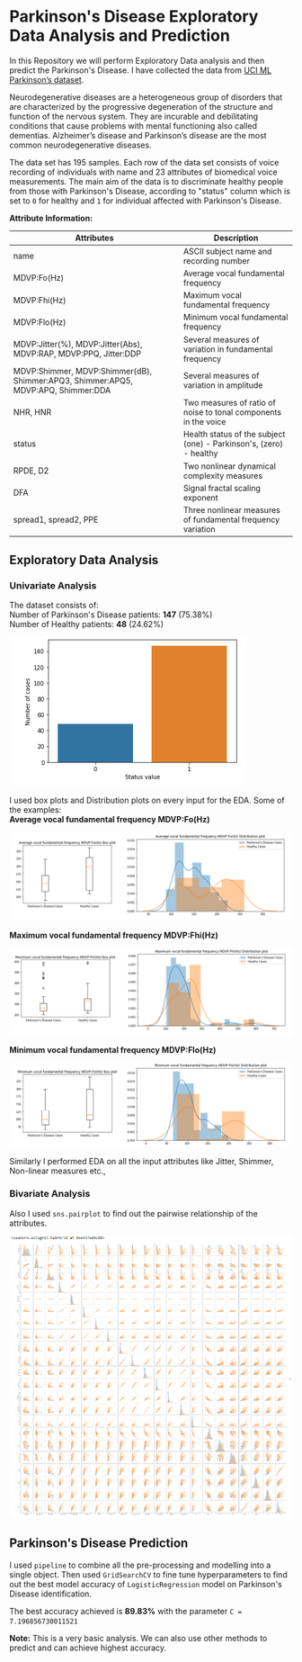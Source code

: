 # Parkinson's Disease Exploratory Data Analysis and Prediction

In this Repository we will perform Exploratory Data analysis and then predict the Parkinson's Disease. I have collected the data from [UCI ML Parkinson’s dataset](https://archive.ics.uci.edu/ml/machine-learning-databases/parkinsons/).

Neurodegenerative diseases are a heterogeneous group of disorders that are characterized by the progressive degeneration of the structure and function of the nervous system. They are incurable and debilitating conditions that cause problems with mental functioning also called dementias. Alzheimer’s disease and Parkinson’s disease are the most common neurodegenerative diseases.

The data set has 195 samples. Each row of the data set consists of voice recording of individuals with name and 23 attributes of biomedical voice measurements.
The main aim of the data is to discriminate healthy people from those with Parkinson's Disease, according to "status" column which is set to `0` for healthy and `1` for individual affected with Parkinson's Disease.

**Attribute Information:**

| Attributes  | Description   |
|-------------|-----------------|
| name         | ASCII subject name and recording number |
| MDVP:Fo(Hz)  | Average vocal fundamental frequency     |
| MDVP:Fhi(Hz) | Maximum vocal fundamental frequency     |
| MDVP:Flo(Hz) | Minimum vocal fundamental frequency     |
| MDVP:Jitter(%), MDVP:Jitter(Abs), MDVP:RAP, MDVP:PPQ, Jitter:DDP | Several measures of variation in fundamental frequency |
| MDVP:Shimmer, MDVP:Shimmer(dB), Shimmer:APQ3, Shimmer:APQ5, MDVP:APQ, Shimmer:DDA | Several measures of variation in amplitude |
| NHR, HNR     | Two measures of ratio of noise to tonal components in the voice    |
| status       | Health status of the subject (one) - Parkinson's, (zero) - healthy |
| RPDE, D2     | Two nonlinear dynamical complexity measures                        |
| DFA          | Signal fractal scaling exponent                                    |
| spread1, spread2, PPE | Three nonlinear measures of fundamental frequency variation |

## Exploratory Data Analysis

### Univariate Analysis
The dataset consists of:  
Number of Parkinson's Disease patients: **147** (75.38%)  
Number of Healthy patients: **48** (24.62%)  

![Healthy and Parkinson's Disease count plot](images/healthy_and_parkinson_disease_count_plot.png)


I used box plots and Distribution plots on every input for the EDA. Some of the examples:  
**Average vocal fundamental frequency MDVP:Fo(Hz)**

![Average vocal fundamental frequency MDVP:Fo(Hz) EDA](images/avg_vocal_fundamental_freq_eda.png)

**Maximum vocal fundamental frequency MDVP:Fhi(Hz)**

![Maximum vocal fundamental frequency MDVP:Fhi(Hz) EDA](images/max_vocal_fundamental_freq_eda.png)

**Minimum vocal fundamental frequency MDVP:Flo(Hz)**

![Minimum vocal fundamental frequency MDVP:Flo(Hz) EDA](images/min_vocal_fundamental_freq_rda.png)

Similarly I performed EDA on all the input attributes like Jitter, Shimmer, Non-linear measures etc.,

### Bivariate Analysis

Also I used `sns.pairplot` to find out the pairwise relationship of the attributes.

![Pairwise Relationship](images/pair_grid_plot.png)

## Parkinson's Disease Prediction

I used `pipeline` to combine all the pre-processing and modelling into a single object. Then used `GridSearchCV` to fine tune hyperparameters to find out the best model accuracy of `LogisticRegression` model on Parkinson's Disease identification.

The best accuracy achieved is **89.83%** with the parameter `C = 7.196856730011521
`

**Note:** This is a very basic analysis. We can also use other methods to predict and can achieve highest accuracy.

